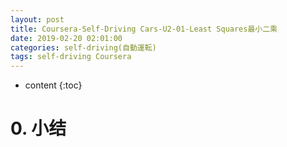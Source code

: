 ```yaml
---
layout: post
title: Coursera-Self-Driving Cars-U2-01-Least Squares最小二乘
date: 2019-02-20 02:01:00
categories: self-driving(自動運転)
tags: self-driving Coursera
---
```

* content
{:toc}

# 0. 小结
